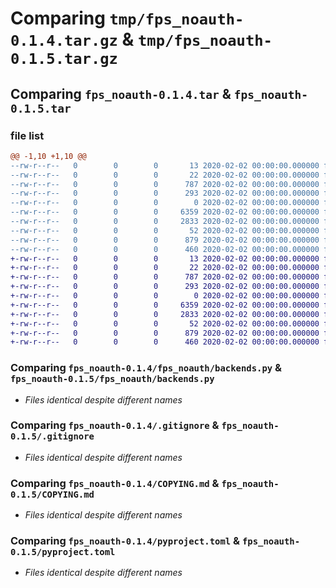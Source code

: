# Comparing `tmp/fps_noauth-0.1.4.tar.gz` & `tmp/fps_noauth-0.1.5.tar.gz`

## Comparing `fps_noauth-0.1.4.tar` & `fps_noauth-0.1.5.tar`

### file list

```diff
@@ -1,10 +1,10 @@
--rw-r--r--   0        0        0       13 2020-02-02 00:00:00.000000 fps_noauth-0.1.4/MANIFEST.in
--rw-r--r--   0        0        0       22 2020-02-02 00:00:00.000000 fps_noauth-0.1.4/fps_noauth/__init__.py
--rw-r--r--   0        0        0      787 2020-02-02 00:00:00.000000 fps_noauth-0.1.4/fps_noauth/backends.py
--rw-r--r--   0        0        0      293 2020-02-02 00:00:00.000000 fps_noauth-0.1.4/fps_noauth/main.py
--rw-r--r--   0        0        0        0 2020-02-02 00:00:00.000000 fps_noauth-0.1.4/fps_noauth/py.typed
--rw-r--r--   0        0        0     6359 2020-02-02 00:00:00.000000 fps_noauth-0.1.4/.gitignore
--rw-r--r--   0        0        0     2833 2020-02-02 00:00:00.000000 fps_noauth-0.1.4/COPYING.md
--rw-r--r--   0        0        0       52 2020-02-02 00:00:00.000000 fps_noauth-0.1.4/README.md
--rw-r--r--   0        0        0      879 2020-02-02 00:00:00.000000 fps_noauth-0.1.4/pyproject.toml
--rw-r--r--   0        0        0      460 2020-02-02 00:00:00.000000 fps_noauth-0.1.4/PKG-INFO
+-rw-r--r--   0        0        0       13 2020-02-02 00:00:00.000000 fps_noauth-0.1.5/MANIFEST.in
+-rw-r--r--   0        0        0       22 2020-02-02 00:00:00.000000 fps_noauth-0.1.5/fps_noauth/__init__.py
+-rw-r--r--   0        0        0      787 2020-02-02 00:00:00.000000 fps_noauth-0.1.5/fps_noauth/backends.py
+-rw-r--r--   0        0        0      293 2020-02-02 00:00:00.000000 fps_noauth-0.1.5/fps_noauth/main.py
+-rw-r--r--   0        0        0        0 2020-02-02 00:00:00.000000 fps_noauth-0.1.5/fps_noauth/py.typed
+-rw-r--r--   0        0        0     6359 2020-02-02 00:00:00.000000 fps_noauth-0.1.5/.gitignore
+-rw-r--r--   0        0        0     2833 2020-02-02 00:00:00.000000 fps_noauth-0.1.5/COPYING.md
+-rw-r--r--   0        0        0       52 2020-02-02 00:00:00.000000 fps_noauth-0.1.5/README.md
+-rw-r--r--   0        0        0      879 2020-02-02 00:00:00.000000 fps_noauth-0.1.5/pyproject.toml
+-rw-r--r--   0        0        0      460 2020-02-02 00:00:00.000000 fps_noauth-0.1.5/PKG-INFO
```

### Comparing `fps_noauth-0.1.4/fps_noauth/backends.py` & `fps_noauth-0.1.5/fps_noauth/backends.py`

 * *Files identical despite different names*

### Comparing `fps_noauth-0.1.4/.gitignore` & `fps_noauth-0.1.5/.gitignore`

 * *Files identical despite different names*

### Comparing `fps_noauth-0.1.4/COPYING.md` & `fps_noauth-0.1.5/COPYING.md`

 * *Files identical despite different names*

### Comparing `fps_noauth-0.1.4/pyproject.toml` & `fps_noauth-0.1.5/pyproject.toml`

 * *Files identical despite different names*

